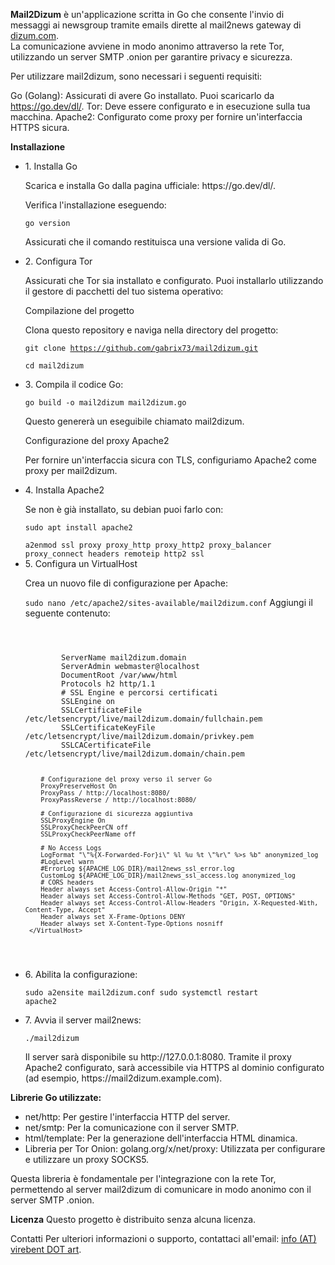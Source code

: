 <p><strong>Mail2Dizum</strong> è un'applicazione scritta in Go che consente l'invio di messaggi ai newsgroup tramite emails dirette al mail2news gateway di <a href="https://dizum.com/">dizum.com</a>. <br>
La comunicazione avviene in modo anonimo attraverso la rete Tor, utilizzando un server SMTP .onion per garantire privacy e sicurezza.</p>

Per utilizzare mail2dizum, sono necessari i seguenti requisiti:

Go (Golang): Assicurati di avere Go installato. 
Puoi scaricarlo da https://go.dev/dl/.
Tor: Deve essere configurato e in esecuzione sulla tua macchina.
Apache2: Configurato come proxy per fornire un'interfaccia HTTPS sicura.

<b>Installazione</b><ul>
<li>1. Installa Go<br>
<p>Scarica e installa Go dalla pagina ufficiale: https://go.dev/dl/.</p></li>

<p>Verifica l'installazione eseguendo:</p>

<code>go version</code><br>
<p>Assicurati che il comando restituisca una versione valida di Go.</p>

<li>2. Configura Tor<br></li>
<p>Assicurati che Tor sia installato e configurato. Puoi installarlo utilizzando il gestore di pacchetti del tuo sistema operativo:</p>

Compilazione del progetto<br>
<p>Clona questo repository e naviga nella directory del progetto:</p>

<code>git clone https://github.com/gabrix73/mail2dizum.git<br>
cd mail2dizum</code>

<li><p>3. Compila il codice Go:</p></li>

<code>go build -o mail2dizum mail2dizum.go</code>
<p>Questo genererà un eseguibile chiamato mail2dizum.</p>

<p>Configurazione del proxy Apache2</p>
<p>Per fornire un'interfaccia sicura con TLS, configuriamo Apache2 come proxy per mail2dizum.</p>

<li>4. Installa Apache2<br></li>
<p>Se non è già installato, su debian puoi farlo con:</p>
<code>sudo apt install apache2<br>
a2enmod ssl proxy proxy_http proxy_http2 proxy_balancer proxy_connect headers remoteip http2 ssl</code>

<li>5. Configura un VirtualHost<br></li>
<p>Crea un nuovo file di configurazione per Apache:</p>

<code>sudo nano /etc/apache2/sites-available/mail2dizum.conf</code>
Aggiungi il seguente contenuto:<br>

<p><code>
    <IfModule mod_ssl.c>
    <VirtualHost *:4443>
        ServerName mail2dizum.domain
        ServerAdmin webmaster@localhost
        DocumentRoot /var/www/html
        Protocols h2 http/1.1
        # SSL Engine e percorsi certificati
        SSLEngine on
        SSLCertificateFile /etc/letsencrypt/live/mail2dizum.domain/fullchain.pem
        SSLCertificateKeyFile /etc/letsencrypt/live/mail2dizum.domain/privkey.pem
        SSLCACertificateFile /etc/letsencrypt/live/mail2dizum.domain/chain.pem

        # Configurazione del proxy verso il server Go
        ProxyPreserveHost On
        ProxyPass / http://localhost:8080/
        ProxyPassReverse / http://localhost:8080/

        # Configurazione di sicurezza aggiuntiva
        SSLProxyEngine On
        SSLProxyCheckPeerCN off
        SSLProxyCheckPeerName off

        # No Access Logs
        LogFormat "\"%{X-Forwarded-For}i\" %l %u %t \"%r\" %>s %b" anonymized_log
        #LogLevel warn
        #ErrorLog ${APACHE_LOG_DIR}/mail2news_ssl_error.log
        CustomLog ${APACHE_LOG_DIR}/mail2news_ssl_access.log anonymized_log
        # CORS headers
        Header always set Access-Control-Allow-Origin "*"
        Header always set Access-Control-Allow-Methods "GET, POST, OPTIONS"
        Header always set Access-Control-Allow-Headers "Origin, X-Requested-With, Content-Type, Accept"        
        Header always set X-Frame-Options DENY
        Header always set X-Content-Type-Options nosniff
     </VirtualHost>
</IfModule>
</code></p>
<li>6. Abilita la configurazione:<br></li>

<code>sudo a2ensite mail2dizum.conf
sudo systemctl restart apache2</code>

<li>7. Avvia il server mail2news:<br></li>

<code>./mail2dizum</code>
<p>Il server sarà disponibile su http://127.0.0.1:8080. Tramite il proxy Apache2 configurato, sarà accessibile via HTTPS al dominio configurato (ad esempio, https://mail2dizum.example.com).</p></ul>

<b>Librerie Go utilizzate:</b>
<p><ul><li>net/http: Per gestire l'interfaccia HTTP del server.</li>
<li>net/smtp: Per la comunicazione con il server SMTP.</li>
<li>html/template: Per la generazione dell'interfaccia HTML dinamica.</li>
<li>Libreria per Tor Onion:
golang.org/x/net/proxy: Utilizzata per configurare e utilizzare un proxy SOCKS5.</li></ul></p>
<p>Questa libreria è fondamentale per l'integrazione con la rete Tor, permettendo al server mail2dizum di comunicare in modo anonimo con il server SMTP .onion.</p>

<b>Licenza</b>
Questo progetto è distribuito senza alcuna licenza.

Contatti
Per ulteriori informazioni o supporto, contattaci all'email: <A HREF="&#109;&#97;&#105;&#108;&#116;&#111;&#58;%69%6E%66%6F%40%76%69%72%65%62%65%6E%74%2E%61%72%74"> info (AT) virebent DOT art</a>.
